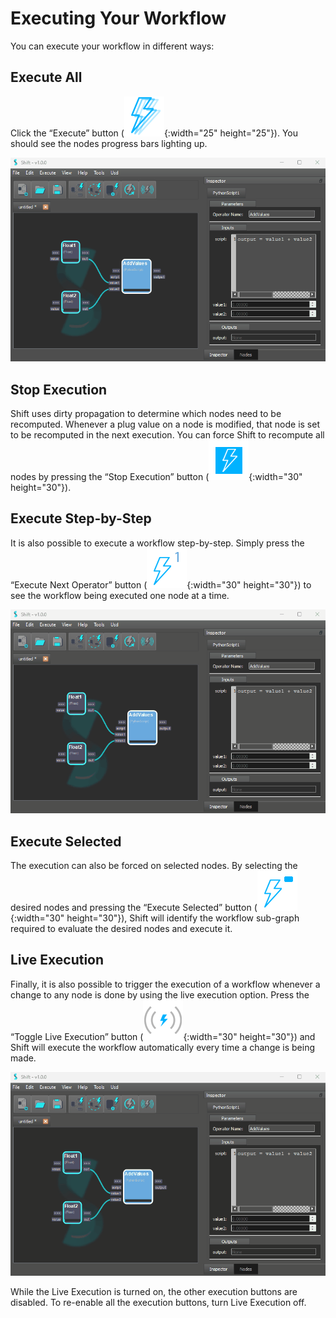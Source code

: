 # Executing Your Workflow

You can execute your workflow in different ways:

## Execute All

Click the “Execute” button (![Execute Button](../images/toolbar/button_execute.png){:width="25" height="25"}). You should see the nodes progress bars lighting up.

![Execute All](../images/execute_all.gif)

## Stop Execution

Shift uses dirty propagation to determine which nodes need to be recomputed. Whenever a plug value on a node is modified, that node is set to be recomputed in the next execution. You can force Shift to recompute all nodes by pressing the “Stop Execution” button (![Stop Execution](../images/toolbar/button_executeStop.png){:width="30" height="30"}).

## Execute Step-by-Step

It is also possible to execute a workflow step-by-step. Simply press the “Execute Next Operator” button (![Execute Next Button](../images/toolbar/button_executeNext.png){:width="30" height="30"}) to see the workflow being executed one node at a time.

![Execute Step by Step](../images/execute_step_by_step.gif)

## Execute Selected

The execution can also be forced on selected nodes. By selecting the desired nodes and pressing the “Execute Selected” button (![Execute Selected Button](../images/toolbar/button_executeSelected.png){:width="30" height="30"}), Shift will identify the workflow sub-graph required to evaluate the desired nodes and execute it.

## Live Execution

Finally, it is also possible to trigger the execution of a workflow whenever a change to any node is done by using the live execution option. Press the “Toggle Live Execution” button (![Live Execute](../images/toolbar/button_executeLiveOff.png){:width="30" height="30"}) and Shift will execute the workflow automatically every time a change is being made.

![Live Execution](../images/live_execution.gif)

While the Live Execution is turned on, the other execution buttons are disabled. To re-enable all the execution buttons, turn Live Execution off.
